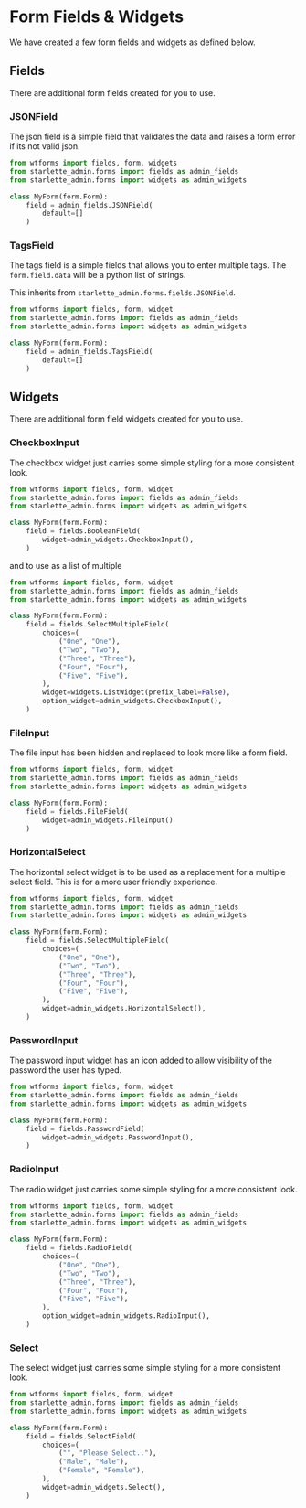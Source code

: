 # Form Fields & Widgets

We have created a few form fields and widgets as defined below.

## Fields

There are additional form fields created for you to use.

### JSONField

The json field is a simple field that validates the data and raises a form error
if its not valid json.

```python
from wtforms import fields, form, widgets
from starlette_admin.forms import fields as admin_fields
from starlette_admin.forms import widgets as admin_widgets

class MyForm(form.Form):
    field = admin_fields.JSONField(
        default=[]
    )
```

### TagsField

The tags field is a simple fields that allows you to enter multiple tags.
The `form.field.data` will be a python list of strings.

This inherits from `starlette_admin.forms.fields.JSONField`.

```python
from wtforms import fields, form, widget
from starlette_admin.forms import fields as admin_fields
from starlette_admin.forms import widgets as admin_widgets

class MyForm(form.Form):
    field = admin_fields.TagsField(
        default=[]
    )
```

## Widgets

There are additional form field widgets created for you to use.

### CheckboxInput

The checkbox widget just carries some simple styling for a more consistent look.

```python
from wtforms import fields, form, widget
from starlette_admin.forms import fields as admin_fields
from starlette_admin.forms import widgets as admin_widgets

class MyForm(form.Form):
    field = fields.BooleanField(
        widget=admin_widgets.CheckboxInput(),
    )
```

and to use as a list of multiple

```python
from wtforms import fields, form, widget
from starlette_admin.forms import fields as admin_fields
from starlette_admin.forms import widgets as admin_widgets

class MyForm(form.Form):
    field = fields.SelectMultipleField(
        choices=(
            ("One", "One"),
            ("Two", "Two"),
            ("Three", "Three"),
            ("Four", "Four"),
            ("Five", "Five"),
        ),
        widget=widgets.ListWidget(prefix_label=False),
        option_widget=admin_widgets.CheckboxInput(),
    )
```

### FileInput

The file input has been hidden and replaced to look more like a form field.

```python
from wtforms import fields, form, widget
from starlette_admin.forms import fields as admin_fields
from starlette_admin.forms import widgets as admin_widgets

class MyForm(form.Form):
    field = fields.FileField(
        widget=admin_widgets.FileInput()
    )
```

### HorizontalSelect

The horizontal select widget is to be used as a replacement for a multiple
select field. This is for a more user friendly experience.

```python
from wtforms import fields, form, widget
from starlette_admin.forms import fields as admin_fields
from starlette_admin.forms import widgets as admin_widgets

class MyForm(form.Form):
    field = fields.SelectMultipleField(
        choices=(
            ("One", "One"),
            ("Two", "Two"),
            ("Three", "Three"),
            ("Four", "Four"),
            ("Five", "Five"),
        ),
        widget=admin_widgets.HorizontalSelect(),
    )
```

### PasswordInput

The password input widget has an icon added to allow visibility of the password
the user has typed.

```python
from wtforms import fields, form, widget
from starlette_admin.forms import fields as admin_fields
from starlette_admin.forms import widgets as admin_widgets

class MyForm(form.Form):
    field = fields.PasswordField(
        widget=admin_widgets.PasswordInput(),
    )
```

### RadioInput

The radio widget just carries some simple styling for a more consistent look.

```python
from wtforms import fields, form, widget
from starlette_admin.forms import fields as admin_fields
from starlette_admin.forms import widgets as admin_widgets

class MyForm(form.Form):
    field = fields.RadioField(
        choices=(
            ("One", "One"),
            ("Two", "Two"),
            ("Three", "Three"),
            ("Four", "Four"),
            ("Five", "Five"),
        ),
        option_widget=admin_widgets.RadioInput(),
    )
```

### Select

The select widget just carries some simple styling for a more consistent look.

```python
from wtforms import fields, form, widget
from starlette_admin.forms import fields as admin_fields
from starlette_admin.forms import widgets as admin_widgets

class MyForm(form.Form):
    field = fields.SelectField(
        choices=(
            ("", "Please Select.."),
            ("Male", "Male"),
            ("Female", "Female"),
        ),
        widget=admin_widgets.Select(),
    )
```
